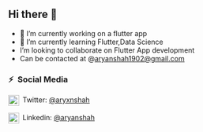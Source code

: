 ## Hi there 👋
- 🔭 I’m currently working on a flutter app
- 🌱 I’m currently learning Flutter,Data Science
-  I’m looking to collaborate on Flutter App development
-  Can be contacted at @aryanshah1902@gmail.com

### ⚡&ensp;Social Media

[<img align="center" alt="CharmiShah | Twitter" width="22px" src="https://cdn.jsdelivr.net/npm/simple-icons@v3/icons/twitter.svg" />](https://https://twitter.com/aryxnshah "Twitter Charmi Shah")&ensp;Twitter: [@aryxnshah](https://twitter.com/aryxnshah)

[<img align="center" alt="Charmi Shah | LinkedIn" width="22px" src="https://cdn.jsdelivr.net/npm/simple-icons@v3/icons/linkedin.svg" />](www.linkedin.com/in/aryanshah1902 "Linkedin Charmi Shah")&ensp;Linkedin: [@aryanshah](https://www.linkedin.com/in/aryanshah1902/)

